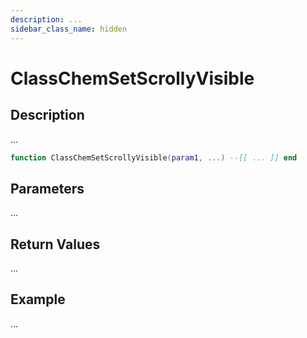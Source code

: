 ```yaml
---
description: ...
sidebar_class_name: hidden
---
```


# ClassChemSetScrollyVisible

## Description

...

```lua
function ClassChemSetScrollyVisible(param1, ...) --[[ ... ]] end
```

## Parameters

...

## Return Values

...

## Example

...

